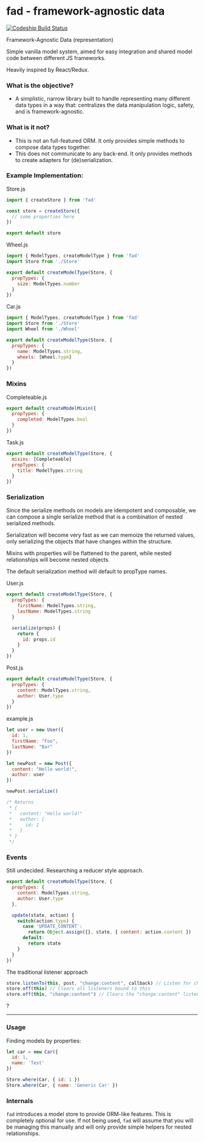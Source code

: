 # fad - framework-agnostic data

[![Codeship Build Status](https://codeship.com/projects/86061510-0365-0134-078c-16bd53bff421/status?branch=master)](https://codeship.com/projects/153844)

Framework-Agnostic Data (representation)

Simple vanilla model system, aimed for easy integration and shared model code between different JS frameworks.

Heavily inspired by React/Redux.

### What is the objective?

- A simplistic, narrow library built to handle representing many different data types in a
  way that: centralizes the data manipulation logic, safety, and is framework-agnostic.

### What is it not?

- This is not an full-featured ORM. It only provides simple methods to compose data types together.
- This does not communicate to any back-end. It only provides methods to create adapters for (de)serialization.


### Example Implementation:

Store.js

```js
import { createStore } from 'fad'

const store = createStore({
  // some properties here
})

export default store
```

Wheel.js

```js
import { ModelTypes, createModelType } from 'fad'
import Store from './Store'

export default createModelType(Store, {
  propTypes: {
    size: ModelTypes.number
  }
})
```

Car.js


```js
import { ModelTypes, createModelType } from 'fad'
import Store from './Store'
import Wheel from './Wheel'

export default createModelType(Store, {
  propTypes: {
    name: ModelTypes.string,
    wheels: [Wheel.type]
  }
})
```

### Mixins

Completeable.js

```js
export default createModelMixin({
  propTypes: {
    completed: ModelTypes.bool
  }
})
```

Task.js

```js
export default createModelType(Store, {
  mixins: [Completeable]
  propTypes: {
    title: ModelTypes.string
  }
})
```

### Serialization

Since the serialize methods on models are idempotent and composable, we can compose a
single serialize method that is a combination of nested serialized methods.

Serialization will become very fast as we can memoize the returned values, only serializing the objects
that have changes within the structure.

Mixins with properties will be flattened to the parent, while nested relationships will become nested objects.

The default serialization method will default to propType names.

User.js

```js
export default createModelType(Store, {
  propTypes: {
    firstName: ModelTypes.string,
    lastName: ModelTypes.string
  }

  serialize(props) {
    return {
      id: props.id
    }
  }
})
```

Post.js

```js
export default createModelType(Store, {
  propTypes: {
    content: ModelTypes.string,
    author: User.type
  }
})
```

example.js

```js
let user = new User({
  id: 1,
  firstName: "Foo",
  lastName: "Bar"
})

let newPost = new Post({
  content: "Hello world!",
  author: user
})

newPost.serialize()

/* Returns
 * {
 *   content: "Hello world!"
 *   author: {
 *     id: 1
 *   }
 * }
 */

```

### Events

Still undecided. Researching a reducer style approach.

```js
export default createModelType(Store, {
  propTypes: {
    content: ModelTypes.string,
    author: User.type
  },

  update(state, action) {
    switch(action.type) {
      case 'UPDATE_CONTENT':
        return Object.assign({}, state, { content: action.content })
      default:
        return state
    }
  }
})
```

The traditional listener approach

```js
store.listenTo(this, post, "change:content", callback) // Listen for changes on the post content
store.off(this) // Clears all listeners bound to this
store.off(this, "change:content") // Clears the "change:content" listener
```

?

---

### Usage


Finding models by properties:

```js
let car = new Car({
  id: 1,
  name: 'Test'
})

Store.where(Car, { id: 1 })
Store.where(Car, { name: 'Generic Car' })
```

### Internals

`fad` introduces a model store to provide ORM-like features. This is completely optional for use.
If not being used, `fad` will assume that you will be managing this manually and will only provide simple helpers for nested relationships.
